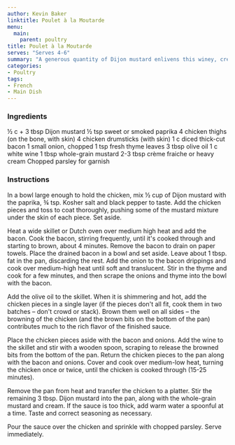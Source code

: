```yaml
---
author: Kevin Baker
linktitle: Poulet à la Moutarde
menu:
  main:
    parent: poultry
title: Poulet à la Moutarde
serves: "Serves 4-6"
summary: "A generous quantity of Dijon mustard enlivens this winey, creamy chicken dish. Delicious on its own, or served with rice or pasta."
categories:
- Poultry
tags:
- French
- Main Dish
---
```

### Ingredients

<div class="ingredient-list">

½ c + 3 tbsp Dijon mustard
½ tsp sweet or smoked paprika
4 chicken thighs (on the bone, with skin) 
4 chicken drumsticks (with skin)
1 c diced thick-cut bacon
1 small onion, chopped 
1 tsp fresh thyme leaves
3 tbsp olive oil
1 c white wine
1 tbsp whole-grain mustard
2-3 tbsp crème fraiche or heavy cream
Chopped parsley for garnish 

</div>

### Instructions
In a bowl large enough to hold the chicken, mix ½ cup of Dijon mustard with the paprika, ¾ tsp. Kosher salt and black pepper to taste. Add the chicken pieces and toss to coat thoroughly, pushing some of the mustard mixture under the skin of each piece. Set aside.

Heat a wide skillet or Dutch oven over medium high heat and add the bacon. Cook the bacon, stirring frequently, until it's cooked through and starting to brown, about 4 minutes. Remove the bacon to drain on paper towels.  Place the drained bacon in a bowl and set aside. Leave about 1 tbsp. fat in the pan, discarding the rest. Add the onion to the bacon drippings and cook over medium-high heat until soft and translucent. Stir in the thyme and cook for a few minutes, and then scrape the onions and thyme into the bowl with the bacon.

Add the olive oil to the skillet. When it is shimmering and hot, add the chicken pieces in a single layer (if the pieces don't all fit, cook them in two batches – don't crowd or stack). Brown them well on all sides – the browning of the chicken (and the brown bits on the bottom of the pan) contributes much to the rich flavor of the finished sauce.

Place the chicken pieces aside with the bacon and onions.  Add the wine to the skillet and stir with a wooden spoon, scraping to release the browned bits from the bottom of the pan. Return the chicken pieces to the pan along with the bacon and onions. Cover and cook over medium-low heat, turning the chicken once or twice, until the chicken is cooked through (15-25 minutes).

Remove the pan from heat and transfer the chicken to a platter.  Stir the remaining 3 tbsp. Dijon mustard into the pan, along with the whole-grain mustard and cream. If the sauce is too thick, add warm water a spoonful at a time. Taste and correct seasoning as necessary. 

Pour the sauce over the chicken and sprinkle with chopped parsley. Serve immediately.
